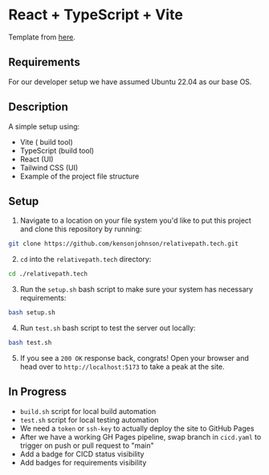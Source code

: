 # React + TypeScript + Vite

Template from [here](https://github.com/tailwindtoolbox/Landing-Page/blob/master/index.html).

## Requirements

For our developer setup we have assumed Ubuntu 22.04 as our base OS.

## Description

A simple setup using:

- Vite ( build tool)
- TypeScript (build tool)
- React (UI)
- Tailwind CSS (UI)
- Example of the project file structure

## Setup

1. Navigate to a location on your file system you'd like to put this project and clone this repository by running:

```bash
git clone https://github.com/kensonjohnson/relativepath.tech.git
```

2. `cd` into the `relativepath.tech` directory:

```bash
cd ./relativepath.tech
```

3. Run the `setup.sh` bash script to make sure your system has necessary requirements:

```bash
bash setup.sh
```

4. Run `test.sh` bash script to test the server out locally:

```bash
bash test.sh
```

5. If you see a `200 OK` response back, congrats! Open your browser and head over to `http://localhost:5173` to take a peak at the site.

## In Progress

- `build.sh` script for local build automation
- `test.sh` script for local testing automation
- We need a `token` or `ssh-key` to actually deploy the site to GitHub Pages
- After we have a working GH Pages pipeline, swap branch in `cicd.yaml` to trigger on push or pull request to "main"
- Add a badge for CICD status visibility
- Add badges for requirements visibility
